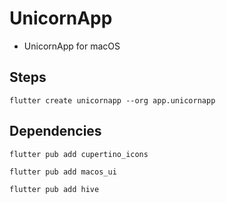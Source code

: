 # UnicornApp 

* UnicornApp for macOS

## Steps

```
flutter create unicornapp --org app.unicornapp
```


## Dependencies

```
flutter pub add cupertino_icons

flutter pub add macos_ui

flutter pub add hive

```